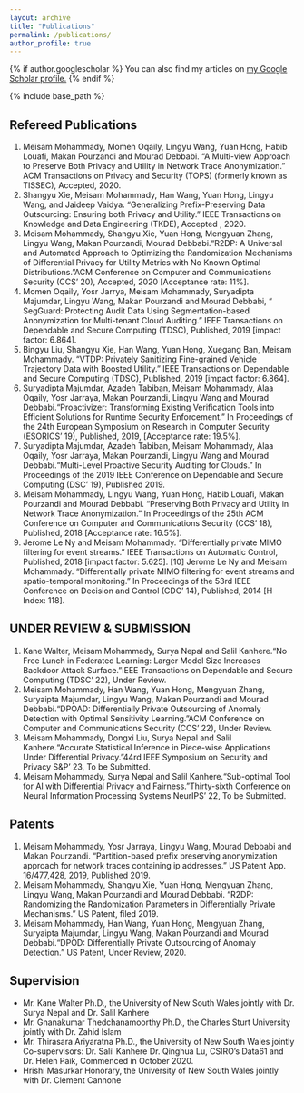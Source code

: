 ```yaml
---
layout: archive
title: "Publications"
permalink: /publications/
author_profile: true
---
```


{% if author.googlescholar %}
  You can also find my articles on <u><a href="{{author.googlescholar}}">my Google Scholar profile</a>.</u>
{% endif %}

{% include base_path %}
<h2>Refereed Publications</h2>
<ol>
<li> Meisam Mohammady, Momen Oqaily, Lingyu Wang, Yuan Hong, Habib Louafi, Makan Pourzandi and Mourad Debbabi. “A Multi-view Approach to Preserve Both Privacy and Utility in Network Trace Anonymization.” ACM Transactions on Privacy and Security (TOPS) (formerly known as TISSEC), Accepted, 2020.</li>
 <li>Shangyu Xie, Meisam Mohammady, Han Wang, Yuan Hong, Lingyu Wang, and Jaideep Vaidya. “Generalizing Prefix-Preserving Data Outsourcing: Ensuring both Privacy and Utility.” IEEE Transactions on Knowledge and Data Engineering (TKDE), Accepted , 2020.</li>
 <li>Meisam Mohammady, Shangyu Xie, Yuan Hong, Mengyuan Zhang, Lingyu Wang, Makan Pourzandi, Mourad Debbabi.“R2DP: A Universal and Automated Approach to Optimizing the Randomization Mechanisms of Differential Privacy for Utility Metrics with No Known Optimal Distributions.”ACM Conference on Computer and Communications Security (CCS’ 20), Accepted, 2020 [Acceptance rate: 11%].</li>
<li>Momen Oqaily, Yosr Jarrya, Meisam Mohammady, Suryadipta Majumdar, Lingyu Wang, Makan Pourzandi and Mourad Debbabi, “ SegGuard: Protecting Audit Data Using Segmentation-based Anonymization for Multi-tenant Cloud Auditing.” IEEE Transactions on Dependable and Secure Computing (TDSC), Published, 2019 [impact factor: 6.864].</li>
<li> Bingyu Liu, Shangyu Xie, Han Wang, Yuan Hong, Xuegang Ban, Meisam Mohammady. “VTDP: Privately Sanitizing Fine-grained Vehicle Trajectory Data with Boosted Utility.” IEEE Transactions on Dependable and Secure Computing (TDSC), Published, 2019 [impact factor: 6.864].
</li>
<li>Suryadipta Majumdar, Azadeh Tabiban, Meisam Mohammady, Alaa Oqaily, Yosr Jarraya, Makan Pourzandi, Lingyu Wang and Mourad Debbabi.“Proactivizer: Transforming Existing Verification Tools into Efficient Solutions for Runtime Security Enforcement.” In Proceedings of the 24th European Symposium on Research in Computer Security (ESORICS’ 19), Published, 2019, [Acceptance rate: 19.5%].
</li>
<li>
Suryadipta Majumdar, Azadeh Tabiban, Meisam Mohammady, Alaa Oqaily, Yosr Jarraya, Makan Pourzandi, Lingyu Wang and Mourad Debbabi.“Multi-Level Proactive Security Auditing for Clouds.” In Proceedings of the 2019 IEEE Conference on Dependable and Secure Computing (DSC’ 19), Published 2019.
</li>
<li>Meisam Mohammady, Lingyu Wang, Yuan Hong, Habib Louafi, Makan Pourzandi and Mourad Debbabi. “Preserving Both Privacy and Utility in Network Trace Anonymization.” In Proceedings of the 25th ACM Conference on Computer and Communications Security (CCS’ 18), Published, 2018 [Acceptance rate: 16.5%].
</li>
<li>Jerome Le Ny and Meisam Mohammady. “Differentially private MIMO filtering for event streams.” IEEE Transactions on Automatic Control, Published, 2018 [impact factor: 5.625].
[10] Jerome Le Ny and Meisam Mohammady. “Differentially private MIMO filtering for event streams and spatio-temporal monitoring.” In Proceedings of the 53rd IEEE Conference on Decision and Control (CDC’ 14), Published, 2014 [H Index: 118].
</li>
</ol>

<h2>UNDER REVIEW & SUBMISSION</h2>
<ol>
<li>Kane Walter, Meisam Mohammady, Surya Nepal and Salil Kanhere.“No Free Lunch in Federated Learning: Larger Model Size Increases Backdoor Attack Surface.”IEEE Transactions on Dependable and Secure Computing (TDSC’ 22), Under Review.</li>
<li>Meisam Mohammady, Han Wang, Yuan Hong, Mengyuan Zhang, Suryaipta Majumdar, Lingyu Wang, Makan Pourzandi and Mourad Debbabi.“DPOAD: Differentially Private Outsourcing of Anomaly Detection with Optimal Sensitivity Learning.”ACM Conference on Computer and Communications Security (CCS’ 22), Under Review.</li>
<li>Meisam Mohammady, Dongxi Liu, Surya Nepal and Salil Kanhere.“Accurate Statistical Inference in Piece-wise Applications Under Differential Privacy.”44rd IEEE Symposium on Security and Privacy S&P’ 23, To be Submitted.</li>
<li>Meisam Mohammady, Surya Nepal and Salil Kanhere.“Sub-optimal Tool for AI with Differential Privacy and Fairness.”Thirty-sixth Conference on Neural Information Processing Systems NeurIPS’ 22, To be Submitted.</li>
</ol>

<h2>Patents</h2>
<ol>
<li>Meisam Mohammady, Yosr Jarraya, Lingyu Wang, Mourad Debbabi and Makan Pourzandi. “Partition-based prefix preserving anonymization approach for network traces containing ip addresses.” US Patent App. 16/477,428, 2019, Published 2019.</li>
<li>Meisam Mohammady, Shangyu Xie, Yuan Hong, Mengyuan Zhang, Lingyu Wang, Makan Pourzandi and Mourad Debbabi. “R2DP: Randomizing the Randomization Parameters in Differentially Private Mechanisms.” US Patent, filed 2019.</li>
<li>Meisam Mohammady, Han Wang, Yuan Hong, Mengyuan Zhang, Suryaipta Majumdar, Lingyu Wang, Makan Pourzandi and Mourad Debbabi.“DPOD: Differentially Private Outsourcing of Anomaly Detection.” US Patent, Under Review, 2020.</li>
</ol>

<h2>Supervision</h2>
<ul>
<li>
Mr. Kane Walter Ph.D., the University of New South Wales jointly with Dr. Surya Nepal and Dr. Salil Kanhere
</li>
<li>
Mr. Gnanakumar Thedchanamoorthy Ph.D., the Charles Sturt University jointly with Dr. Zahid Islam
</li>
<li>
Mr. Thirasara Ariyaratna Ph.D., the University of New South Wales jointly Co-supervisors: Dr. Salil Kanhere Dr. Qinghua Lu, CSIRO’s Data61 and Dr. Helen Paik, Commenced in October 2020.
</li>
<li>
Hrishi Masurkar Honorary, the University of New South Wales jointly with Dr. Clement Cannone
</li>
</ul>